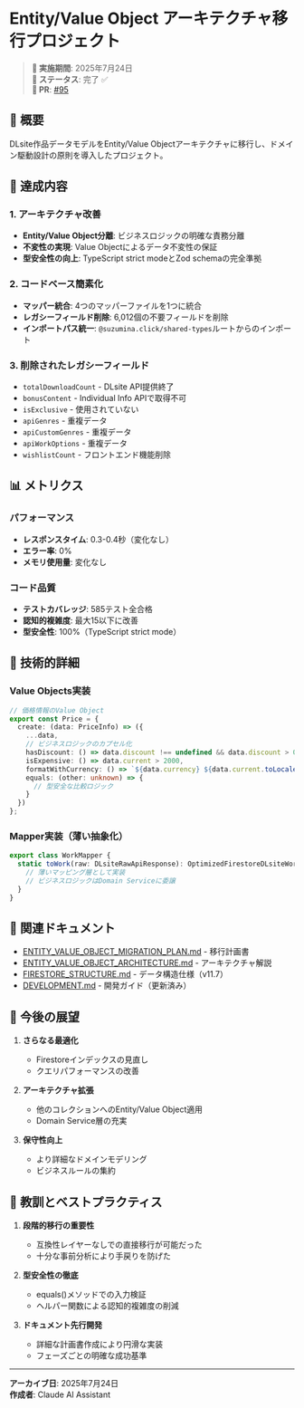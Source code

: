 # Entity/Value Object アーキテクチャ移行プロジェクト

> **📅 実施期間**: 2025年7月24日  
> **📝 ステータス**: 完了 ✅  
> **🔗 PR**: [#95](https://github.com/nothink-jp/suzumina.click/pull/95)

## 📌 概要

DLsite作品データモデルをEntity/Value Objectアーキテクチャに移行し、ドメイン駆動設計の原則を導入したプロジェクト。

## 🎯 達成内容

### 1. アーキテクチャ改善
- **Entity/Value Object分離**: ビジネスロジックの明確な責務分離
- **不変性の実現**: Value Objectによるデータ不変性の保証
- **型安全性の向上**: TypeScript strict modeとZod schemaの完全準拠

### 2. コードベース簡素化
- **マッパー統合**: 4つのマッパーファイルを1つに統合
- **レガシーフィールド削除**: 6,012個の不要フィールドを削除
- **インポートパス統一**: `@suzumina.click/shared-types`ルートからのインポート

### 3. 削除されたレガシーフィールド
- `totalDownloadCount` - DLsite API提供終了
- `bonusContent` - Individual Info APIで取得不可
- `isExclusive` - 使用されていない
- `apiGenres` - 重複データ
- `apiCustomGenres` - 重複データ  
- `apiWorkOptions` - 重複データ
- `wishlistCount` - フロントエンド機能削除

## 📊 メトリクス

### パフォーマンス
- **レスポンスタイム**: 0.3-0.4秒（変化なし）
- **エラー率**: 0%
- **メモリ使用量**: 変化なし

### コード品質
- **テストカバレッジ**: 585テスト全合格
- **認知的複雑度**: 最大15以下に改善
- **型安全性**: 100%（TypeScript strict mode）

## 🔧 技術的詳細

### Value Objects実装
```typescript
// 価格情報のValue Object
export const Price = {
  create: (data: PriceInfo) => ({
    ...data,
    // ビジネスロジックのカプセル化
    hasDiscount: () => data.discount !== undefined && data.discount > 0,
    isExpensive: () => data.current > 2000,
    formatWithCurrency: () => `${data.currency} ${data.current.toLocaleString()}`,
    equals: (other: unknown) => {
      // 型安全な比較ロジック
    }
  })
};
```

### Mapper実装（薄い抽象化）
```typescript
export class WorkMapper {
  static toWork(raw: DLsiteRawApiResponse): OptimizedFirestoreDLsiteWorkData {
    // 薄いマッピング層として実装
    // ビジネスロジックはDomain Serviceに委譲
  }
}
```

## 📁 関連ドキュメント

- [ENTITY_VALUE_OBJECT_MIGRATION_PLAN.md](../../ENTITY_VALUE_OBJECT_MIGRATION_PLAN.md) - 移行計画書
- [ENTITY_VALUE_OBJECT_ARCHITECTURE.md](../../ENTITY_VALUE_OBJECT_ARCHITECTURE.md) - アーキテクチャ解説
- [FIRESTORE_STRUCTURE.md](../../FIRESTORE_STRUCTURE.md) - データ構造仕様（v11.7）
- [DEVELOPMENT.md](../../DEVELOPMENT.md) - 開発ガイド（更新済み）

## 🚀 今後の展望

1. **さらなる最適化**
   - Firestoreインデックスの見直し
   - クエリパフォーマンスの改善

2. **アーキテクチャ拡張**
   - 他のコレクションへのEntity/Value Object適用
   - Domain Service層の充実

3. **保守性向上**
   - より詳細なドメインモデリング
   - ビジネスルールの集約

## 📝 教訓とベストプラクティス

1. **段階的移行の重要性**
   - 互換性レイヤーなしでの直接移行が可能だった
   - 十分な事前分析により手戻りを防げた

2. **型安全性の徹底**
   - equals()メソッドでの入力検証
   - ヘルパー関数による認知的複雑度の削減

3. **ドキュメント先行開発**
   - 詳細な計画書作成により円滑な実装
   - フェーズごとの明確な成功基準

---

**アーカイブ日**: 2025年7月24日  
**作成者**: Claude AI Assistant